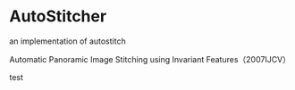 # AutoStitcher
an implementation of autostitch

Automatic Panoramic Image Stitching using Invariant Features（2007IJCV）

test
